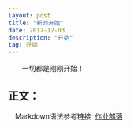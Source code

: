 ```yaml
---
layout: post
title: "新的开始"
date: 2017-12-03
description: "开始"
tag: 开始 
---   
```


　　一切都是刚刚开始！
 

## 正文：
　Markdown语法参考链接: [作业部落](https://www.zybuluo.com/mdeditor)
